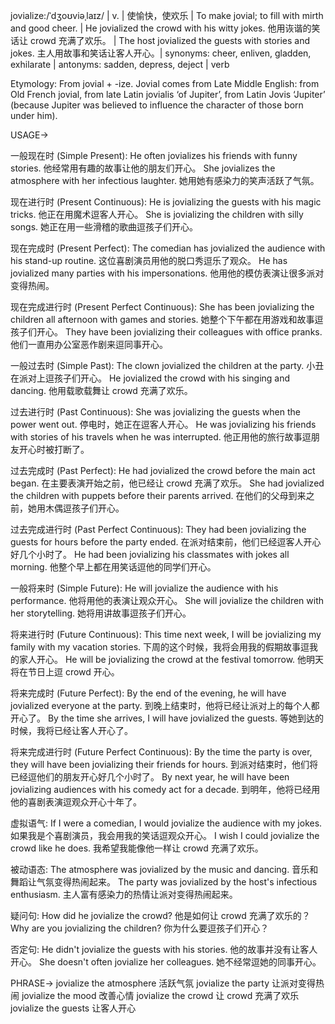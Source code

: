 jovialize:/ˈdʒoʊviəˌlaɪz/ | v. | 使愉快，使欢乐 | To make jovial; to fill with mirth and good cheer. | He jovialized the crowd with his witty jokes. 他用诙谐的笑话让 crowd 充满了欢乐。 |  The host jovialized the guests with stories and jokes. 主人用故事和笑话让客人开心。| synonyms: cheer, enliven, gladden, exhilarate | antonyms: sadden, depress, deject | verb

Etymology:
From jovial + -ize.  Jovial comes from Late Middle English: from Old French jovial, from late Latin jovialis ‘of Jupiter’, from Latin Jovis ‘Jupiter’ (because Jupiter was believed to influence the character of those born under him).

USAGE->

一般现在时 (Simple Present):
He often jovializes his friends with funny stories. 他经常用有趣的故事让他的朋友们开心。
She jovializes the atmosphere with her infectious laughter. 她用她有感染力的笑声活跃了气氛。

现在进行时 (Present Continuous):
He is jovializing the guests with his magic tricks. 他正在用魔术逗客人开心。
She is jovializing the children with silly songs. 她正在用一些滑稽的歌曲逗孩子们开心。

现在完成时 (Present Perfect):
The comedian has jovialized the audience with his stand-up routine.  这位喜剧演员用他的脱口秀逗乐了观众。
He has jovialized many parties with his impersonations. 他用他的模仿表演让很多派对变得热闹。

现在完成进行时 (Present Perfect Continuous):
She has been jovializing the children all afternoon with games and stories. 她整个下午都在用游戏和故事逗孩子们开心。
They have been jovializing their colleagues with office pranks. 他们一直用办公室恶作剧来逗同事开心。

一般过去时 (Simple Past):
The clown jovialized the children at the party. 小丑在派对上逗孩子们开心。
He jovialized the crowd with his singing and dancing. 他用载歌载舞让 crowd 充满了欢乐。

过去进行时 (Past Continuous):
She was jovializing the guests when the power went out.  停电时，她正在逗客人开心。
He was jovializing his friends with stories of his travels when he was interrupted. 他正用他的旅行故事逗朋友开心时被打断了。

过去完成时 (Past Perfect):
He had jovialized the crowd before the main act began. 在主要表演开始之前，他已经让 crowd 充满了欢乐。
She had jovialized the children with puppets before their parents arrived. 在他们的父母到来之前，她用木偶逗孩子们开心。


过去完成进行时 (Past Perfect Continuous):
They had been jovializing the guests for hours before the party ended. 在派对结束前，他们已经逗客人开心好几个小时了。
He had been jovializing his classmates with jokes all morning. 他整个早上都在用笑话逗他的同学们开心。

一般将来时 (Simple Future):
He will jovialize the audience with his performance. 他将用他的表演让观众开心。
She will jovialize the children with her storytelling. 她将用讲故事逗孩子们开心。

将来进行时 (Future Continuous):
This time next week, I will be jovializing my family with my vacation stories. 下周的这个时候，我将会用我的假期故事逗我的家人开心。
He will be jovializing the crowd at the festival tomorrow. 他明天将在节日上逗 crowd 开心。


将来完成时 (Future Perfect):
By the end of the evening, he will have jovialized everyone at the party. 到晚上结束时，他将已经让派对上的每个人都开心了。
By the time she arrives, I will have jovialized the guests. 等她到达的时候，我将已经让客人开心了。


将来完成进行时 (Future Perfect Continuous):
By the time the party is over, they will have been jovializing their friends for hours. 到派对结束时，他们将已经逗他们的朋友开心好几个小时了。
By next year, he will have been jovializing audiences with his comedy act for a decade. 到明年，他将已经用他的喜剧表演逗观众开心十年了。

虚拟语气:
If I were a comedian, I would jovialize the audience with my jokes. 如果我是个喜剧演员，我会用我的笑话逗观众开心。
I wish I could jovialize the crowd like he does. 我希望我能像他一样让 crowd 充满了欢乐。

被动语态:
The atmosphere was jovialized by the music and dancing.  音乐和舞蹈让气氛变得热闹起来。
The party was jovialized by the host's infectious enthusiasm. 主人富有感染力的热情让派对变得热闹起来。


疑问句:
How did he jovialize the crowd? 他是如何让 crowd 充满了欢乐的？
Why are you jovializing the children? 你为什么要逗孩子们开心？

否定句:
He didn't jovialize the guests with his stories.  他的故事并没有让客人开心。
She doesn't often jovialize her colleagues. 她不经常逗她的同事开心。

PHRASE->
jovialize the atmosphere  活跃气氛
jovialize the party  让派对变得热闹
jovialize the mood  改善心情
jovialize the crowd  让 crowd 充满了欢乐
jovialize the guests  让客人开心
